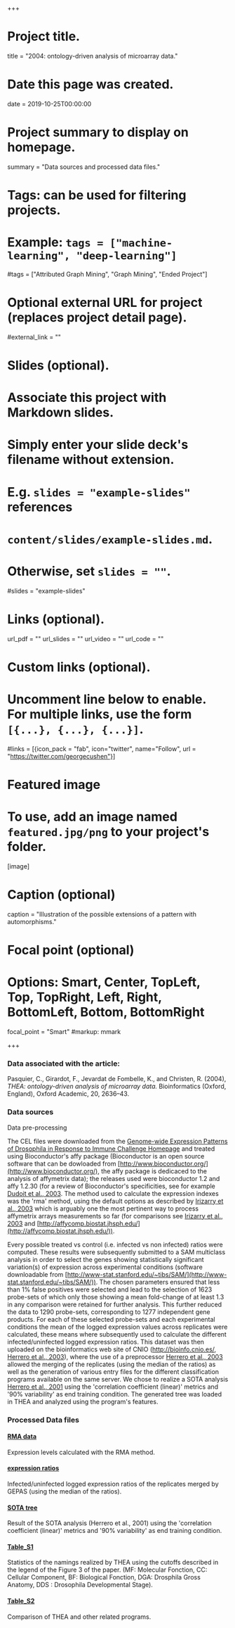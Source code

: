 +++
# Project title.
title = "2004: ontology-driven analysis of microarray data."

# Date this page was created.
date = 2019-10-25T00:00:00

# Project summary to display on homepage.
summary = "Data sources and processed data files."

# Tags: can be used for filtering projects.
# Example: `tags = ["machine-learning", "deep-learning"]`
#tags = ["Attributed Graph Mining", "Graph Mining", "Ended Project"]

# Optional external URL for project (replaces project detail page).
#external_link = ""

# Slides (optional).
#   Associate this project with Markdown slides.
#   Simply enter your slide deck's filename without extension.
#   E.g. `slides = "example-slides"` references 
#   `content/slides/example-slides.md`.
#   Otherwise, set `slides = ""`.
#slides = "example-slides"

# Links (optional).
url_pdf = ""
url_slides = ""
url_video = ""
url_code = ""

# Custom links (optional).
#   Uncomment line below to enable. For multiple links, use the form `[{...}, {...}, {...}]`.
#links = [{icon_pack = "fab", icon="twitter", name="Follow", url = "https://twitter.com/georgecushen"}]

# Featured image
# To use, add an image named `featured.jpg/png` to your project's folder. 
[image]
  # Caption (optional)
  caption = "Illustration of the possible extensions of a pattern with automorphisms."
  
  # Focal point (optional)
  # Options: Smart, Center, TopLeft, Top, TopRight, Left, Right, BottomLeft, Bottom, BottomRight
  focal_point = "Smart"
#markup: mmark

+++

### Data associated with the article:

Pasquier, C., Girardot, F., Jevardat de Fombelle, K., and Christen, R. (2004), *THEA: ontology-driven analysis of microarray data.* Bioinformatics (Oxford, England), Oxford Academic, 20, 2636–43. 


### Data sources ###

Data pre-processing

The CEL files were downloaded from the [Genome-wide Expression Patterns of Drosophila in Response to Immune Challenge Homepage](http://www.fruitfly.org/expression/immunity/) and treated using Bioconductor's affy package (Bioconductor is an open source software that can be dowloaded from [http://www.bioconductor.org/](http://www.bioconductor.org/), the affy package is dedicaced to the analysis of affymetrix data); the releases used were bioconductor 1.2 and affy 1.2.30 (for a review of Bioconductor's specificities, see for example [Dudoit et al., 2003](http://www.ncbi.nlm.nih.gov/pubmed/12664684). The method used to calculate the expression indexes was the 'rma' method, using the default options as described by [Irizarry et al., 2003](http://www.ncbi.nlm.nih.gov/pubmed/12925520) which is arguably one the most pertinent way to process affymetrix arrays measurements so far (for comparisons see [Irizarry et al., 2003](http://www.ncbi.nlm.nih.gov/pubmed/12582260) and [http://affycomp.biostat.jhsph.edu/](http://affycomp.biostat.jhsph.edu/)).

Every possible treated vs control (i.e. infected vs non infected) ratios were computed. These results were subsequently submitted to a SAM multiclass analysis in order to select the genes showing statistically significant variation(s) of expression across experimental conditions (software downloadable from [http://www-stat.stanford.edu/~tibs/SAM/](http://www-stat.stanford.edu/~tibs/SAM/)). The chosen parameters ensured that less than 1% false positives were selected and lead to the selection of 1623 probe-sets of which only those showing a mean fold-change of at least 1.3 in any comparison were retained for further analysis. This further reduced the data to 1290 probe-sets, corresponding to 1277 independent gene products. For each of these selected probe-sets and each experimental conditions the mean of the logged expression values across replicates were calculated, these means where subsequently used to calculate the different infected/uninfected logged expression ratios. This dataset was then uploaded on the bioinformatics web site of CNIO (http://bioinfo.cnio.es/, [Herrero et al., 2003](http://www.ncbi.nlm.nih.gov/pubmed/12824345)), where the use of a preprocessor [Herrero et al., 2003](http://www.ncbi.nlm.nih.gov/pubmed/12651726) allowed the merging of the replicates (using the median of the ratios) as well as the generation of various entry files for the different classification programs available on the same server. We chose to realize a SOTA analysis [Herrero et al., 2001](http://www.ncbi.nlm.nih.gov/pubmed/?term=11238068) using the 'correlation coefficient (linear)' metrics and '90% variability' as end training condition. The generated tree was loaded in THEA and analyzed using the program's features.

### Processed Data files ###

#### [**RMA data**](../../data/bioinformatics_2004/DeGregorio_RMA_data.txt)
Expression levels calculated with the RMA method.	

#### [**expression ratios**](../../data/bioinformatics_2004/DeGregorio_RMA_SAM_FC_data_moy_ratios_GEPASmerged.sdt)
Infected/uninfected logged expression ratios of the replicates merged by GEPAS (using the median of the ratios).

#### [**SOTA tree**](../../data/bioinformatics_2004/DeGregorio_RMA_SAM_FC_data_moy_ratios_GEPASmerged.sot)
Result of the SOTA analysis (Herrero et al., 2001) using the 'correlation coefficient (linear)' metrics and '90% variability' as end training condition.	

#### [**Table_S1**](../../data/bioinformatics_2004/Table_S1.rtf)
Statistics of the namings realized by THEA using the cutoffs described in the legend of the Figure 3 of the paper. (MF: Molecular Fonction, CC: Cellular Component, BF: Biological Fonction, DGA: Drosphila Gross Anatomy, DDS : Drosophila Developmental Stage).	

#### [**Table_S2**](../../data/bioinformatics_2004/Table_S1.rtf)
Comparison of THEA and other related programs.


